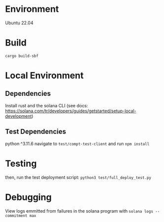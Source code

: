 # Environment

Ubuntu 22.04

# Build

`cargo build-sbf`

# Local Environment

## Dependencies


Install rust and the solana CLI (see docs: https://solana.com/tr/developers/guides/getstarted/setup-local-development)  

## Test Dependencies

python ^3.11.6
navigate to `test/compt-test-client` and run `npm install`  

# Testing

then, run the test deployment script: `python3 test/full_deploy_test.py`  


# Debugging

View logs emmitted from failures in the solana program with `solana logs --commitment max`  
